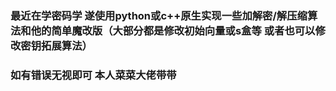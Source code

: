 ### 最近在学密码学 遂使用python或c++原生实现一些加解密/解压缩算法和他的简单魔改版（大部分都是修改初始向量或s盒等 或者也可以修改密钥拓展算法）
### 如有错误无视即可 本人菜菜大佬带带
